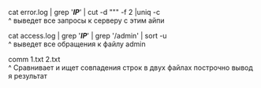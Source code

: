 cat error.log | grep '___IP___' | cut -d "\"" -f 2 |uniq -c  
^ выведет все запросы к серверу с этим айпи  
  
cat access.log | grep '___IP___' | grep '/admin' | sort -u  
^ выведет все обращения к файлу admin  
  
comm 1.txt 2.txt  
^ Сравнивает и ищет совпадения строк в двух файлах построчно выводя результат